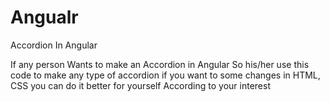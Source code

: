 # Angualr
Accordion In Angular

If any person Wants to make an Accordion in Angular So his/her use this code to make any type of accordion if you want to some changes in HTML, CSS you can do it better for yourself
According to your interest
